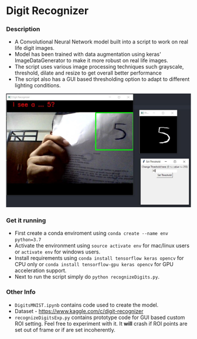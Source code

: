 # Digit Recognizer
### Description
* A Convolutional Neural Network model built into a script to work on real life digit images.
* Model has been trained with data augmentation using keras' ImageDataGenerator to make it more robust on real life images.
* The script uses various image processing techniques such grayscale, threshold, dilate and resize to get overall better performance
* The script also has a GUI based thresholding option to adapt to different lighting conditions.


![Screenshot](https://raw.githubusercontent.com/gauravc6/Digit-Recognizer/master/Screenshot.png)

### Get it running
* First create a conda enviroment using `conda create --name env python=3.7`
* Activate the environment using `source activate env` for mac/linux users or `activate env` for windows users.
* Install requirements using `conda install tensorflow keras opencv` for CPU only or `conda install tensorflow-gpu keras opencv` for GPU acceleration support.
* Next to run the script simply do `python recognizeDigits.py`.

### Other Info
* `DigitsMNIST.ipynb` contains code used to create the model.
* Dataset - https://www.kaggle.com/c/digit-recognizer
* `recognizeDigitsExp.py` contains prototype code for GUI based custom ROI setting. Feel free to experiment with it. It **will** crash if ROI points are set out of frame or if are set incoherently.
